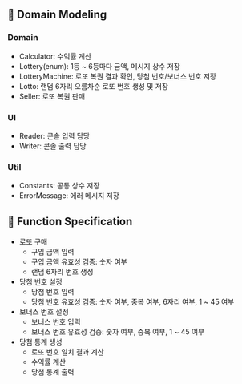 ## 🚀 Domain Modeling
### Domain
- Calculator: 수익률 계산
- Lottery(enum): 1등 ~ 6등마다 금액, 메시지 상수 저장
- LotteryMachine: 로또 복권 결과 확인, 당첨 번호/보너스 번호 저장
- Lotto: 랜덤 6자리 오름차순 로또 번호 생성 및 저장
- Seller: 로또 복권 판매

### UI
- Reader: 콘솔 입력 담당
- Writer: 콘솔 출력 담당

### Util
- Constants: 공통 상수 저장
- ErrorMessage: 에러 메시지 저장

## 🚝 Function Specification
- 로또 구매
  - 구입 금액 입력
  - 구입 금액 유효성 검증: 숫자 여부
  - 랜덤 6자리 번호 생성
- 당첨 번호 설정
  - 당첨 번호 입력
  - 당첨 번호 유효성 검증: 숫자 여부, 중복 여부, 6자리 여부, 1 ~ 45 여부
- 보너스 번호 설정
  - 보너스 번호 입력
  - 보너스 번호 유효성 검증: 숫자 여부, 중복 여부, 1 ~ 45 여부
- 당첨 통계 생성
  - 로또 번호 일치 결과 계산
  - 수익률 계산
  - 당첨 통계 출력
